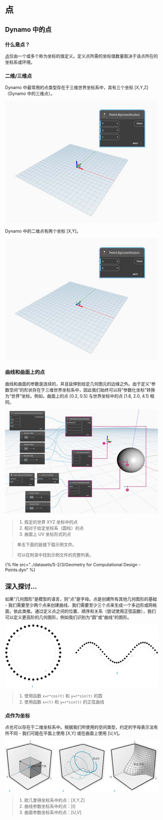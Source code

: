 # 点

## Dynamo 中的点

### 什么是点？

[点](5-3\_points.md#point-as-coordinates)仅由一个或多个称为坐标的值定义。定义点所需的坐标值数量取决于该点所在的坐标系或环境。

### 二维/三维点

Dynamo 中最常用的点类型存在于三维世界坐标系中，具有三个坐标 \[X,Y,Z]（Dynamo 中的三维点）。

![](<../images/5-2/3/points - 3d point in dynamo.jpg>)

Dynamo 中的二维点有两个坐标 \[X,Y]。

![](<../images/5-2/3/points - 2d point in dynamo.jpg>)

### 曲线和曲面上的点

曲线和曲面的参数是连续的，并且延伸到给定几何图元的边缘之外。由于定义“参数空间”的形状存在于三维世界坐标系中，因此我们始终可以将“参数化坐标”转换为“世界”坐标。例如，曲面上的点 \[0.2, 0.5] 与世界坐标中的点 \[1.8, 2.0, 4.1] 相同。

![](<../images/5-2/3/points - xyz vs coord sys vs uv.jpg>)

> 1. 假定的世界 XYZ 坐标中的点
> 2. 相对于给定坐标系（圆柱）的点
> 3. 曲面上 UV 坐标形式的点

> 单击下面的链接下载示例文件。
>
> 可以在附录中找到示例文件的完整列表。

{% file src="../datasets/5-2/3/Geometry for Computational Design - Points.dyn" %}

## 深入探讨...

如果“几何图形”是模型的语言，则“点”是字母。点是创建所有其他几何图形的基础 - 我们需要至少两个点来创建曲线、我们需要至少三个点来生成一个多边形或网格面，依此类推。通过定义点之间的位置、顺序和关系（尝试使用正弦函数），我们可以定义更高阶的几何图形，例如我们识别为“圆”或“曲线”的图形。

![点到曲线](../images/5-2/3/PointsAsBuildingBlocks-1.jpg)

> 1. 使用函数 `x=r*cos(t)` 和 `y=r*sin(t)` 的圆
> 2. 使用函数 `x=(t)` 和 `y=r*sin(t)` 的正弦曲线

### 点作为坐标

点也可以存在于二维坐标系中。根据我们所使用的空间类型，约定的字母表示法有所不同 - 我们可能在平面上使用 \[X,Y] 或在曲面上使用 \[U,V]。

![点作为坐标](../images/5-2/3/Coordinates.jpg)

> 1. 欧几里得坐标系中的点：\[X,Y,Z]
> 2. 曲线参数坐标系中的点：\[t]
> 3. 曲面参数坐标系中的点：\[U,V]
